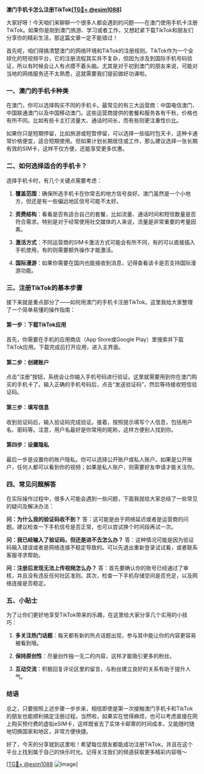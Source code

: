 **澳门手机卡怎么注册TikTok[[TG💪+ @esim1088](https://t.me/s/esim1088)]**

大家好呀！今天咱们来聊聊一个很多人都会遇到的问题——在澳门使用手机卡注册TikTok。如果你是刚到澳门旅游、学习或者工作，又想赶紧下载TikTok和朋友们分享你的精彩生活，那这篇文章一定不能错过！

首先呢，咱们得搞清楚澳门的网络环境和TikTok的注册规则。TikTok作为一个全球化的短视频平台，它的注册流程其实并不复杂，但因为涉及到国际手机号码验证，所以有时候会让人有点摸不着头脑。尤其是对于初到澳门的朋友来说，可能对当地的网络服务还不太熟悉，这就需要我们提前做好功课啦。

### **一、澳门的手机卡种类**
在澳门，你可以选择购买不同的手机卡。最常见的有三大运营商：中国电信澳门、中国联通澳门以及中国移动澳门。这些运营商提供的套餐和服务各有千秋，价格也有所不同。比如有些卡主打流量大、通话时间长，而有些则更注重性价比。

如果你只是短期停留，比如旅游或短暂停留，可以选择一些临时包天卡，这种卡通常价格便宜，适合短期使用。但如果计划长期居住或工作，那么建议选择一张长期有效的SIM卡，这样不仅方便，还能享受更多优惠。

### **二、如何选择适合的手机卡？**
选择手机卡时，有几个关键点需要考虑：

1. **覆盖范围**：确保所选手机卡在你常去的地方信号良好。澳门虽然是一个小地方，但还是有一些偏远地区信号可能不太好。
   
2. **资费结构**：看看是否有适合自己的套餐，比如流量、通话时间和短信数量是否符合需求。特别是对于经常使用社交媒体的人来说，流量是非常重要的考量因素。

3. **激活方式**：不同运营商的SIM卡激活方式可能会有所不同，有的可以直接插入手机使用，有的则需要额外操作才能激活。

4. **国际漫游**：如果你需要在国内也能接收到消息，记得查看该卡是否支持国际漫游功能。

### **三、注册TikTok的基本步骤**
接下来就是重点部分了——如何用澳门的手机卡注册TikTok。这里我给大家整理了一个简单易懂的操作指南：

#### **第一步：下载TikTok应用**
首先，你需要在手机的应用商店（App Store或Google Play）里搜索并下载TikTok应用。下载完成后打开应用，进入主界面。

#### **第二步：创建账户**
点击“注册”按钮，系统会让你输入手机号码进行验证。这里就需要用到你在澳门购买的手机卡了。输入正确的手机号码后，点击“发送验证码”，然后等待接收短信验证码。

#### **第三步：填写信息**
收到验证码后，输入验证码完成验证。接着，按照提示填写个人信息，包括用户名、密码等。注意，用户名最好是你常用的昵称，这样方便别人找到你。

#### **第四步：设置隐私**
最后一步是设置你的账户隐私。你可以选择公开账户或私人账户。如果是公开账户，任何人都可以看到你的视频；如果是私人账户，则需要好友申请才能关注你。

### **四、常见问题解答**
在实际操作过程中，很多人可能会遇到一些问题，下面我就给大家总结了一些常见的疑问及解决办法：

**问：为什么我的验证码收不到？**
答：这可能是由于网络延迟或者是运营商的问题。建议检查一下手机信号是否正常，也可以尝试换个时间段再试一次。

**问：我已经输入了验证码，但还是进不去怎么办？**
答：这种情况可能是因为验证码输入错误或者是网络连接不稳定导致的。可以先退出重新登录试试看，或者联系客服寻求帮助。

**问：注册后发现无法上传视频怎么办？**
答：首先要确认你的账号已经通过了审核，并且没有违反任何社区准则。其次，检查一下手机存储空间是否充足，以及网络连接是否稳定。

### **五、小贴士**
为了让你们更好地享受TikTok带来的乐趣，在这里给大家分享几个实用的小技巧：

1. **多关注热门话题**：每天都有新的热点话题出现，参与其中能让你的内容更容易被看到哦。
   
2. **保持原创性**：尽量创作独一无二的内容，这样才能吸引更多的粉丝。
   
3. **互动交流**：积极回复评论区里的留言，与粉丝建立良好的关系有助于提升人气。

### **结语**
总之，只要按照上述步骤一步步来，相信即使是第一次接触澳门手机卡和TikTok的朋友也能顺利搞定注册过程。当然啦，如果实在觉得麻烦，也可以考虑直接在网上购买预付费的虚拟eSIM卡，这样既省去了实体卡邮寄的时间成本，又能随时随地切换国家和地区，非常方便快捷。

好了，今天的分享就到这里啦！希望每位朋友都能成功注册TikTok，并且在这个平台上找到属于自己的快乐时光。记得关注我们的频道获取更多精彩内容哦～

[[TG💪+ @esim1088](https://t.me/s/esim1088) ![Image](https://i.postimg.cc/4NQfJmqS/Snipaste-2025-05-13-00-14-12.png)]